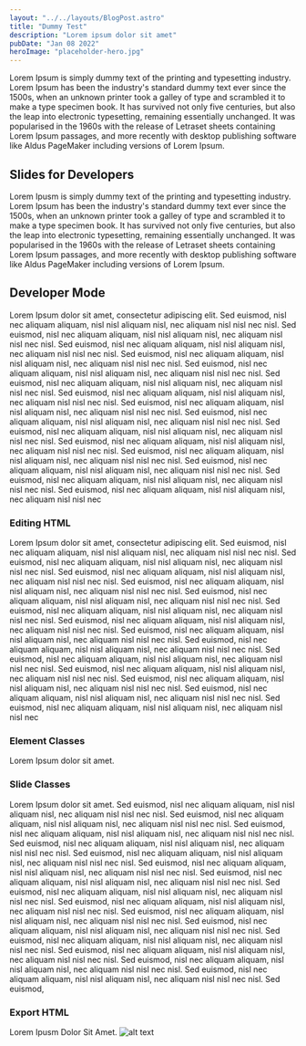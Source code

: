```yaml
---
layout: "../../layouts/BlogPost.astro"
title: "Dummy Test"
description: "Lorem ipsum dolor sit amet"
pubDate: "Jan 08 2022"
heroImage: "placeholder-hero.jpg"
---
```


Lorem Ipsum is simply dummy text of the printing and typesetting industry. Lorem Ipsum has been the industry's standard dummy text ever since the 1500s, when an unknown printer took a galley of type and scrambled it to make a type specimen book. It has survived not only five centuries, but also the leap into electronic typesetting, remaining essentially unchanged. It was popularised in the 1960s with the release of Letraset sheets containing Lorem Ipsum passages, and more recently with desktop publishing software like Aldus PageMaker including versions of Lorem Ipsum.

<div id="dev"></div>

## Slides for Developers

Lorem Ipusm is simply dummy text of the printing and typesetting industry. Lorem Ipsum has been the industry's standard dummy text ever since the 1500s, when an unknown printer took a galley of type and scrambled it to make a type specimen book. It has survived not only five centuries, but also the leap into electronic typesetting, remaining essentially unchanged. It was popularised in the 1960s with the release of Letraset sheets containing Lorem Ipsum passages, and more recently with desktop publishing software like Aldus PageMaker including versions of Lorem Ipsum.

## Developer Mode

Lorem Ipsum dolor sit amet, consectetur adipiscing elit. Sed euismod, nisl nec aliquam aliquam, nisl nisl aliquam nisl, nec aliquam nisl nisl nec nisl. Sed euismod, nisl nec aliquam aliquam, nisl nisl aliquam nisl, nec aliquam nisl nisl nec nisl. Sed euismod, nisl nec aliquam aliquam, nisl nisl aliquam nisl, nec aliquam nisl nisl nec nisl. Sed euismod, nisl nec aliquam aliquam, nisl nisl aliquam nisl, nec aliquam nisl nisl nec nisl. Sed euismod, nisl nec aliquam aliquam, nisl nisl aliquam nisl, nec aliquam nisl nisl nec nisl. Sed euismod, nisl nec aliquam aliquam, nisl nisl aliquam nisl, nec aliquam nisl nisl nec nisl. Sed euismod, nisl nec aliquam aliquam, nisl nisl aliquam nisl, nec aliquam nisl nisl nec nisl. Sed euismod, nisl nec aliquam aliquam, nisl nisl aliquam nisl, nec aliquam nisl nisl nec nisl. Sed euismod, nisl nec aliquam aliquam, nisl nisl aliquam nisl, nec aliquam nisl nisl nec nisl. Sed euismod, nisl nec aliquam aliquam, nisl nisl aliquam nisl, nec aliquam nisl nisl nec nisl. Sed euismod, nisl nec aliquam aliquam, nisl nisl aliquam nisl, nec aliquam nisl nisl nec nisl. Sed euismod, nisl nec aliquam aliquam, nisl nisl aliquam nisl, nec aliquam nisl nisl nec nisl. Sed euismod, nisl nec aliquam aliquam, nisl nisl aliquam nisl, nec aliquam nisl nisl nec nisl. Sed euismod, nisl nec aliquam aliquam, nisl nisl aliquam nisl, nec aliquam nisl nisl nec nisl. Sed euismod, nisl nec aliquam aliquam, nisl nisl aliquam nisl, nec aliquam nisl nisl nec

### Editing HTML

Lorem Ipsum dolor sit amet, consectetur adipiscing elit. Sed euismod, nisl nec aliquam aliquam, nisl nisl aliquam nisl, nec aliquam nisl nisl nec nisl. Sed euismod, nisl nec aliquam aliquam, nisl nisl aliquam nisl, nec aliquam nisl nisl nec nisl. Sed euismod, nisl nec aliquam aliquam, nisl nisl aliquam nisl, nec aliquam nisl nisl nec nisl. Sed euismod, nisl nec aliquam aliquam, nisl nisl aliquam nisl, nec aliquam nisl nisl nec nisl. Sed euismod, nisl nec aliquam aliquam, nisl nisl aliquam nisl, nec aliquam nisl nisl nec nisl. Sed euismod, nisl nec aliquam aliquam, nisl nisl aliquam nisl, nec aliquam nisl nisl nec nisl. Sed euismod, nisl nec aliquam aliquam, nisl nisl aliquam nisl, nec aliquam nisl nisl nec nisl. Sed euismod, nisl nec aliquam aliquam, nisl nisl aliquam nisl, nec aliquam nisl nisl nec nisl. Sed euismod, nisl nec aliquam aliquam, nisl nisl aliquam nisl, nec aliquam nisl nisl nec nisl. Sed euismod, nisl nec aliquam aliquam, nisl nisl aliquam nisl, nec aliquam nisl nisl nec nisl. Sed euismod, nisl nec aliquam aliquam, nisl nisl aliquam nisl, nec aliquam nisl nisl nec nisl. Sed euismod, nisl nec aliquam aliquam, nisl nisl aliquam nisl, nec aliquam nisl nisl nec nisl. Sed euismod, nisl nec aliquam aliquam, nisl nisl aliquam nisl, nec aliquam nisl nisl nec nisl. Sed euismod, nisl nec aliquam aliquam, nisl nisl aliquam nisl, nec aliquam nisl nisl nec

### Element Classes

Lorem Ipsum dolor sit amet.

### Slide Classes

Lorem Ipsum dolor sit amet. Sed euismod, nisl nec aliquam aliquam, nisl nisl aliquam nisl, nec aliquam nisl nisl nec nisl. Sed euismod, nisl nec aliquam aliquam, nisl nisl aliquam nisl, nec aliquam nisl nisl nec nisl. Sed euismod, nisl nec aliquam aliquam, nisl nisl aliquam nisl, nec aliquam nisl nisl nec nisl. Sed euismod, nisl nec aliquam aliquam, nisl nisl aliquam nisl, nec aliquam nisl nisl nec nisl. Sed euismod, nisl nec aliquam aliquam, nisl nisl aliquam nisl, nec aliquam nisl nisl nec nisl. Sed euismod, nisl nec aliquam aliquam, nisl nisl aliquam nisl, nec aliquam nisl nisl nec nisl. Sed euismod, nisl nec aliquam aliquam, nisl nisl aliquam nisl, nec aliquam nisl nisl nec nisl. Sed euismod, nisl nec aliquam aliquam, nisl nisl aliquam nisl, nec aliquam nisl nisl nec nisl. Sed euismod, nisl nec aliquam aliquam, nisl nisl aliquam nisl, nec aliquam nisl nisl nec nisl. Sed euismod, nisl nec aliquam aliquam, nisl nisl aliquam nisl, nec aliquam nisl nisl nec nisl. Sed euismod, nisl nec aliquam aliquam, nisl nisl aliquam nisl, nec aliquam nisl nisl nec nisl. Sed euismod, nisl nec aliquam aliquam, nisl nisl aliquam nisl, nec aliquam nisl nisl nec nisl. Sed euismod, nisl nec aliquam aliquam, nisl nisl aliquam nisl, nec aliquam nisl nisl nec nisl. Sed euismod, nisl nec aliquam aliquam, nisl nisl aliquam nisl, nec aliquam nisl nisl nec nisl. Sed euismod, nisl nec aliquam aliquam, nisl nisl aliquam nisl, nec aliquam nisl nisl nec nisl. Sed euismod,

### Export HTML

Lorem Ipusm Dolor Sit Amet.
![alt text](/placeholder.jpg "text")
